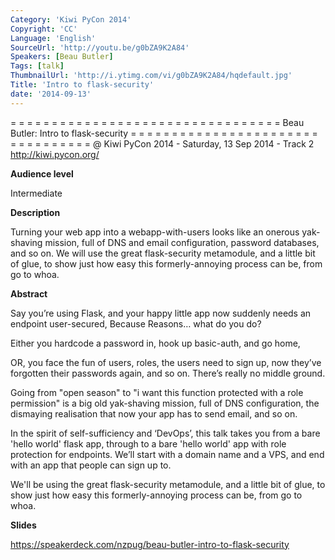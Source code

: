```yaml
---
Category: 'Kiwi PyCon 2014'
Copyright: 'CC'
Language: 'English'
SourceUrl: 'http://youtu.be/g0bZA9K2A84'
Speakers: [Beau Butler]
Tags: [talk]
ThumbnailUrl: 'http://i.ytimg.com/vi/g0bZA9K2A84/hqdefault.jpg'
Title: 'Intro to flask-security'
date: '2014-09-13'
---
```

= = = = = = = = = = = = = = = = = = = = = = = = = = = = = = = = = 
Beau Butler:
Intro to flask-security
= = = = = = = = = = = = = = = = = = = = = = = = = = = = = = = = = 
@ Kiwi PyCon 2014 - Saturday, 13 Sep 2014 - Track 2
http://kiwi.pycon.org/

**Audience level**

Intermediate

**Description**

Turning your web app into a webapp-with-users looks like an onerous yak-shaving mission, full of DNS and email configuration, password databases, and so on. We will use the great flask-security metamodule, and a little bit of glue, to show just how easy this formerly-annoying process can be, from go to whoa.

**Abstract**

Say you’re using Flask, and your happy little app now suddenly needs an endpoint user-secured, Because Reasons… what do you do?

Either you hardcode a password in, hook up basic-auth, and go home,

OR, you face the fun of users, roles, the users need to sign up, now they’ve forgotten their passwords again, and so on. There’s really no middle ground.

Going from "open season" to "i want this function protected with a role permission" is a big old yak-shaving mission, full of DNS configuration, the dismaying realisation that now your app has to send email, and so on.

In the spirit of self-sufficiency and ‘DevOps’, this talk takes you from a bare 'hello world' flask app, through to a bare 'hello world' app with role protection for endpoints. We’ll start with a domain name and a VPS, and end with an app that people can sign up to.

We'll be using the great flask-security metamodule, and a little bit of glue, to show just how easy this formerly-annoying process can be, from go to whoa.

**Slides**

https://speakerdeck.com/nzpug/beau-butler-intro-to-flask-security